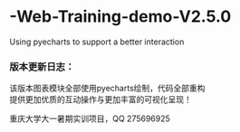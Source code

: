 # -Web-Training-demo-V2.5.0
Using pyecharts to support a better interaction
<h3>版本更新日志：</h3>
<p>该版本图表模块全部使用pyecharts绘制，代码全部重构<br>
提供更加优质的互动操作与更加丰富的可视化呈现！</p>
<p>重庆大学大一暑期实训项目，QQ 275696925</p>
